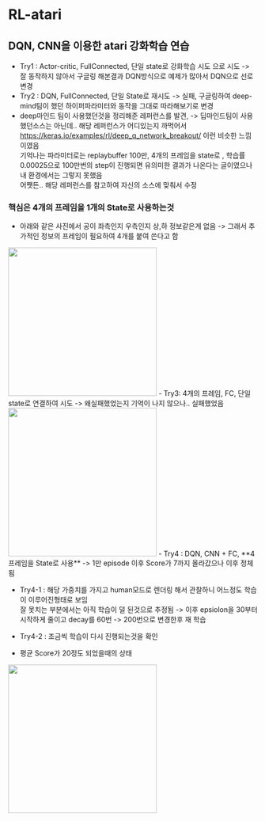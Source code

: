 # RL-atari

## DQN, CNN을 이용한 atari 강화학습 연습
- Try1 : Actor-critic, FullConnected, 단일 state로 강화학습 시도 으로 시도 -> 잘 동작하지 않아서 구글링 해본결과 DQN방식으로 예제가 많아서 DQN으로 선로 변경
- Try2 : DQN, FullConnected, 단일 State로 재시도 -> 실패, 구글링하여 deep-mind팀이 했던 하이퍼파라미터와 동작을 그대로 따라해보기로 변경 
- deep마인드 팀이 사용했던것을 정리해준 레퍼런스를 발견, -> 딥마인드팀이 사용했던소스는 아닌데.. 해당 레퍼런스가 어디있는지 까먹어서 https://keras.io/examples/rl/deep_q_network_breakout/ 이런 비슷한 느낌이였음  
기억나는 파라미터로는 replaybuffer 100만, 4개의 프레임을 state로 , 학습률 0.00025으로 100만번의 step이 진행되면 유의미한 결과가 나온다는 글이였으나  
내 환경에서는 그렇지 못했음  
어쨋든.. 해당 레퍼런스를 참고하여 자신의 소스에 맞춰서 수정
### **핵심은 4개의 프레임을 1개의 State로 사용하는것**  
- 아래와 같은 사진에서 공이 좌측인지 우측인지 상,하 정보같은게 없음 -> 그래서 추가적인 정보의 프레임이 필요하여 4개를 붙여 쓴다고 함
<img src="https://user-images.githubusercontent.com/57505385/224473114-9bf34af1-f681-41e7-adf4-78170c0b0280.png" width="300" height="300">  
- Try3: 4개의 프레임, FC, 단일 state로 연결하여 시도 -> 왜실패했었는지 기억이 나지 않으나.. 실패했었음 
<img src="https://user-images.githubusercontent.com/57505385/224473351-03b4f7b3-3c2a-46fd-a827-c66e7a60a1c8.png" width="300" height="300">  
- Try4 : DQN, CNN + FC, **4프레임을 State로 사용** -> 1만 episode 이후 Score가 7까지 올라갔으나 이후 정체됨

- Try4-1 : 해당 가중치를 가지고 human모드로 렌더링 해서 관찰하니 어느정도 학습이 이루어진형태로 보임  
잘 못치는 부분에서는 아직 학습이 덜 된것으로 추정됨 -> 이후 epsiolon을 30부터 시작하게 줄이고 decay를 60번 -> 200번으로 변경한후 재 학습  

- Try4-2 : 조금씩 학습이 다시 진행되는것을 확인  

- 평균 Score가 20정도 되었을때의 상태  

<img src="/sample.gif" width="300" height="300">
